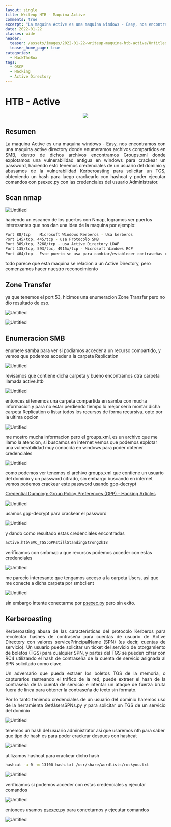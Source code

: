 ```yaml
---
layout: single
title: Writeup HTB - Maquina Active
comments: true
excerpt: "La maquina Active es una maquina windows - Easy, nos encontramos con una maquina active directory donde enumeramos archivos compartidos en SMB, dentro de dichos archivos encontramos Groups.xml donde explotamos una vulnerabilidad antigua en windows para crackear un password, haciendo esto tenemos credenciales de un usuario del dominio y abusamos de la vulnerabilidad Kerberoasting para solicitar un TGS, obteniendo un hash para luego crackearlo con hashcat  y poder ejecutar comandos con la psexec.py con las credenciales del usuario Administrator."
date: 2022-01-22
classes: wide
header:
  teaser: /assets/images/2022-01-22-writeup-maquina-htb-active/Untitled.png
  teaser_home_page: true
categories:
  - HackTheBox
tags:
  - OSCP  
  - Hacking
  - Active Directory
---
```



# HTB - Active
<p align="center">
<img src="/assets/images/2022-01-22-writeup-maquina-htb-active/Untitled.png">
</p>

## Resumen

<div style="text-align: justify">
La maquina Active es una maquina windows - Easy, nos encontramos con una maquina active directory donde enumeramos archivos compartidos en SMB, dentro de dichos archivos encontramos Groups.xml donde explotamos una vulnerabilidad antigua en windows para crackear un password, haciendo esto tenemos credenciales de un usuario del dominio y abusamos de la vulnerabilidad Kerberoasting para solicitar un TGS, obteniendo un hash para luego crackearlo con hashcat  y poder ejecutar comandos con psexec.py con las credenciales del usuario Administrator.
</div>

## Scan nmap

![Untitled](/assets/images/2022-01-22-writeup-maquina-htb-active/Untitled%201.png)

haciendo un escaneo de los puertos con Nmap, logramos ver puertos interesantes que nos dan una idea de la maquina por ejemplo:

```bash
Port 88/tcp    Microsoft Windows Kerberos - Usa kerberos
Port 145/tcp, 445/tcp - usa Protocolo SMB
Port 389/tcp, 3268/tcp - usa Active Directory LDAP
Port 135/tcp, 593/tpc, 4915x/tcp - Microsoft Windows RCP
Port 464/tcp - Este puerto se usa para cambiar/establecer contraseñas contra Active Directory 
```

todo parece que esta maquina se relacion a un Active Directory, pero comenzamos hacer nuestro reconocimiento 

## Zone Transfer

ya que tenemos el port 53, hicimos una enumeracion Zone Transfer pero no dio resultado de eso.

![Untitled](/assets/images/2022-01-22-writeup-maquina-htb-active/Untitled%202.png)

![Untitled](/assets/images/2022-01-22-writeup-maquina-htb-active/Untitled%203.png)

## Enumeracion SMB

enumere samba para ver si podiamos acceder a un recurso compartido, y vemos que podemos acceder a la carpeta Replication

![Untitled](/assets/images/2022-01-22-writeup-maquina-htb-active/Untitled%204.png)

revisamos que contiene dicha carpeta y bueno encontramos otra carpeta llamada active.htb

![Untitled](/assets/images/2022-01-22-writeup-maquina-htb-active/Untitled%205.png)

entonces si tenemos una carpeta compartida en samba con mucha informacion y para no estar perdiendo tiempo lo mejor seria montar dicha carpeta Replication o listar todos los recursos de forma recursiva. opte por la ultima opcion

![Untitled](/assets/images/2022-01-22-writeup-maquina-htb-active/Untitled%206.png)

me mostro mucha informacion pero el groups.xml, es un archivo que me llamo la atencion, si buscamos en internet vemos que podemos explotar una vulnerabilidad muy conocida en windows para poder obtener credenciales 

![Untitled](/assets/images/2022-01-22-writeup-maquina-htb-active/Untitled%207.png)

como podemos ver tenemos el archivo groups.xml que contiene un usuario del dominio y un password cifrado, sin embargo buscando en internet vemos podemos crackear este password usando gpp-decrypt

[Credential Dumping: Group Policy Preferences (GPP) - Hacking Articles](https://www.hackingarticles.in/credential-dumping-group-policy-preferences-gpp/)

![Untitled](/assets/images/2022-01-22-writeup-maquina-htb-active/Untitled%208.png)

usamos gpp-decrypt para crackear el password

![Untitled](/assets/images/2022-01-22-writeup-maquina-htb-active/Untitled%209.png)

y dando como resultado estas credenciales encontradas

```bash
active.htb\SVC_TGS:GPPstillStandingStrong2k18
```

verificamos con smbmap a que recursos podemos acceder con estas credenciales

![Untitled](/assets/images/2022-01-22-writeup-maquina-htb-active/Untitled%2010.png)

me parecio interesante que tengamos acceso a la carpeta Users, asi que me conecte a dicha carpeta por smbclient

![Untitled](/assets/images/2022-01-22-writeup-maquina-htb-active/Untitled%2011.png)

sin embargo intente conectarme por [psexec.py](http://psexec.py) pero sin exito.

## Kerberoasting

<div style="text-align: justify">
Kerberoasting abusa de las características del protocolo Kerberos para  recolectar hashes de contraseña para cuentas de usuario de Active Directory con valores servicePrincipalName (SPN) (es decir, cuentas de servicio). Un usuario puede solicitar un ticket del servicio de otorgamiento de boletos (TGS) para cualquier SPN, y partes del TGS se pueden cifrar con RC4 utilizando el hash de contraseña de la cuenta de servicio asignada al SPN solicitado como clave.

Un adversario que pueda extraer los boletos TGS de la memoria, o capturarlos rastreando el tráfico de la red, puede extraer el hash de la contraseña de la cuenta de servicio e intentar un ataque de fuerza bruta fuera de línea para obtener la contraseña de texto sin formato.

Por lo tanto teniendo credenciales de un usuario del dominio haremos uso de la herramienta GetUsersSPNs.py y para solicitar un TGS de un servicio del dominio
</div>

![Untitled](/assets/images/2022-01-22-writeup-maquina-htb-active/Untitled%2012.png)

tenemos un hash del usuario administrator asi que usaremos nth para saber que tipo de hash es para poder crackear despues con hashcat

![Untitled](/assets/images/2022-01-22-writeup-maquina-htb-active/Untitled%2013.png)

utilizamos hashcat para crackear dicho hash

```bash
hashcat -a 0 -m 13100 hash.txt /usr/share/wordlists/rockyou.txt
```

![Untitled](/assets/images/2022-01-22-writeup-maquina-htb-active/Untitled%2014.png)

verificamos si podemos acceder con estas credenciales y ejecutar comandos

![Untitled](/assets/images/2022-01-22-writeup-maquina-htb-active/Untitled%2015.png)

entonces usamos [psexec.py](http://psexec.py) para conectarnos y ejecutar comandos

![Untitled](/assets/images/2022-01-22-writeup-maquina-htb-active/Untitled%2016.png)